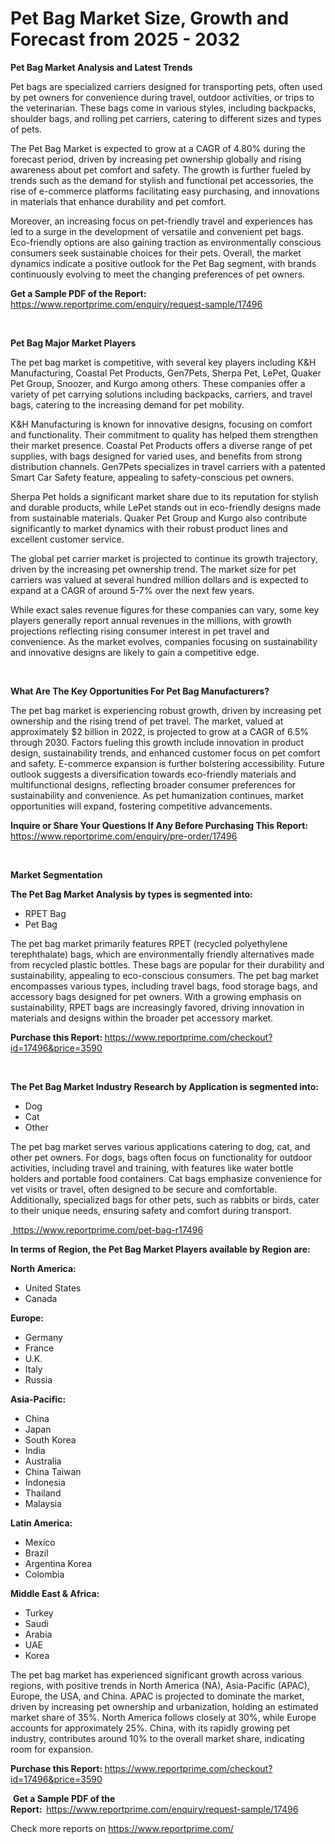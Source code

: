<p><h1>Pet Bag Market Size, Growth and Forecast from 2025 - 2032</h1></p><p><strong>Pet Bag Market Analysis and Latest Trends</strong></p>
<p><p>Pet bags are specialized carriers designed for transporting pets, often used by pet owners for convenience during travel, outdoor activities, or trips to the veterinarian. These bags come in various styles, including backpacks, shoulder bags, and rolling pet carriers, catering to different sizes and types of pets.</p><p>The Pet Bag Market is expected to grow at a CAGR of 4.80% during the forecast period, driven by increasing pet ownership globally and rising awareness about pet comfort and safety. The growth is further fueled by trends such as the demand for stylish and functional pet accessories, the rise of e-commerce platforms facilitating easy purchasing, and innovations in materials that enhance durability and pet comfort.</p><p>Moreover, an increasing focus on pet-friendly travel and experiences has led to a surge in the development of versatile and convenient pet bags. Eco-friendly options are also gaining traction as environmentally conscious consumers seek sustainable choices for their pets. Overall, the market dynamics indicate a positive outlook for the Pet Bag segment, with brands continuously evolving to meet the changing preferences of pet owners.</p></p>
<p><strong>Get a Sample PDF of the Report:&nbsp;</strong> <a href="https://www.reportprime.com/enquiry/request-sample/17496?utm_campaign=3136&utm_medium=2&utm_source=Github&utm_content=ia&utm_term=18032025&utm_id=pet-bag">https://www.reportprime.com/enquiry/request-sample/17496</a></p>
<p>&nbsp;</p>
<p><strong>Pet Bag Major Market Players</strong></p>
<p><p>The pet bag market is competitive, with several key players including K&H Manufacturing, Coastal Pet Products, Gen7Pets, Sherpa Pet, LePet, Quaker Pet Group, Snoozer, and Kurgo among others. These companies offer a variety of pet carrying solutions including backpacks, carriers, and travel bags, catering to the increasing demand for pet mobility.</p><p>K&H Manufacturing is known for innovative designs, focusing on comfort and functionality. Their commitment to quality has helped them strengthen their market presence. Coastal Pet Products offers a diverse range of pet supplies, with bags designed for varied uses, and benefits from strong distribution channels. Gen7Pets specializes in travel carriers with a patented Smart Car Safety feature, appealing to safety-conscious pet owners.</p><p>Sherpa Pet holds a significant market share due to its reputation for stylish and durable products, while LePet stands out in eco-friendly designs made from sustainable materials. Quaker Pet Group and Kurgo also contribute significantly to market dynamics with their robust product lines and excellent customer service.</p><p>The global pet carrier market is projected to continue its growth trajectory, driven by the increasing pet ownership trend. The market size for pet carriers was valued at several hundred million dollars and is expected to expand at a CAGR of around 5-7% over the next few years. </p><p>While exact sales revenue figures for these companies can vary, some key players generally report annual revenues in the millions, with growth projections reflecting rising consumer interest in pet travel and convenience. As the market evolves, companies focusing on sustainability and innovative designs are likely to gain a competitive edge.</p></p>
<p>&nbsp;</p>
<p><strong>What Are The Key Opportunities For Pet Bag Manufacturers?</strong></p>
<p><p>The pet bag market is experiencing robust growth, driven by increasing pet ownership and the rising trend of pet travel. The market, valued at approximately $2 billion in 2022, is projected to grow at a CAGR of 6.5% through 2030. Factors fueling this growth include innovation in product design, sustainability trends, and enhanced customer focus on pet comfort and safety. E-commerce expansion is further bolstering accessibility. Future outlook suggests a diversification towards eco-friendly materials and multifunctional designs, reflecting broader consumer preferences for sustainability and convenience. As pet humanization continues, market opportunities will expand, fostering competitive advancements.</p></p>
<p><strong>Inquire or Share Your Questions If Any Before Purchasing This Report:</strong> <a href="https://www.reportprime.com/enquiry/pre-order/17496?utm_campaign=3136&utm_medium=2&utm_source=Github&utm_content=ia&utm_term=18032025&utm_id=pet-bag">https://www.reportprime.com/enquiry/pre-order/17496</a></p>
<p>&nbsp;</p>
<p><strong>Market Segmentation</strong></p>
<p><strong>The Pet Bag Market Analysis by types is segmented into:</strong></p>
<p><ul><li>RPET Bag</li><li>Pet Bag</li></ul></p>
<p><p>The pet bag market primarily features RPET (recycled polyethylene terephthalate) bags, which are environmentally friendly alternatives made from recycled plastic bottles. These bags are popular for their durability and sustainability, appealing to eco-conscious consumers. The pet bag market encompasses various types, including travel bags, food storage bags, and accessory bags designed for pet owners. With a growing emphasis on sustainability, RPET bags are increasingly favored, driving innovation in materials and designs within the broader pet accessory market.</p></p>
<p><strong>Purchase this Report:&nbsp;</strong><a href="https://www.reportprime.com/checkout?id=17496&price=3590&utm_campaign=3136&utm_medium=2&utm_source=Github&utm_content=ia&utm_term=18032025&utm_id=pet-bag">https://www.reportprime.com/checkout?id=17496&price=3590</a></p>
<p>&nbsp;</p>
<p><strong>The Pet Bag Market Industry Research by Application is segmented into:</strong></p>
<p><ul><li>Dog</li><li>Cat</li><li>Other</li></ul></p>
<p><p>The pet bag market serves various applications catering to dog, cat, and other pet owners. For dogs, bags often focus on functionality for outdoor activities, including travel and training, with features like water bottle holders and portable food containers. Cat bags emphasize convenience for vet visits or travel, often designed to be secure and comfortable. Additionally, specialized bags for other pets, such as rabbits or birds, cater to their unique needs, ensuring safety and comfort during transport.</p></p>
<p><a href="https://www.reportprime.com/pet-bag-r17496?utm_campaign=3136&utm_medium=2&utm_source=Github&utm_content=ia&utm_term=18032025&utm_id=pet-bag">&nbsp;https://www.reportprime.com/pet-bag-r17496</a></p>
<p><strong>In terms of Region, the Pet Bag Market Players available by Region are:</strong></p>
<p>
    <p> <strong> North America: </strong>
        <ul>
            <li>United States</li>
            <li>Canada</li>
        </ul>
        </p> 
    <p> <strong> Europe: </strong>
        <ul>
            <li>Germany</li>
            <li>France</li>
            <li>U.K.</li>
            <li>Italy</li>
            <li>Russia</li>
        </ul>
        </p> 
    <p> <strong> Asia-Pacific: </strong>
        <ul>
            <li>China</li>
            <li>Japan</li>
            <li>South Korea</li>
            <li>India</li>
            <li>Australia</li>
            <li>China Taiwan</li>
            <li>Indonesia</li>
            <li>Thailand</li>
            <li>Malaysia</li>
        </ul>
        </p> 
    <p> <strong> Latin America: </strong>
        <ul>
            <li>Mexico</li>
            <li>Brazil</li>
            <li>Argentina Korea</li>
            <li>Colombia</li>
        </ul>
        </p> 
    <p> <strong> Middle East & Africa: </strong>
        <ul>
            <li>Turkey</li>
            <li>Saudi</li>
            <li>Arabia</li>
            <li>UAE</li>
            <li>Korea</li>
        </ul>
    </p>
    </p>
<p><p>The pet bag market has experienced significant growth across various regions, with positive trends in North America (NA), Asia-Pacific (APAC), Europe, the USA, and China. APAC is projected to dominate the market, driven by increasing pet ownership and urbanization, holding an estimated market share of 35%. North America follows closely at 30%, while Europe accounts for approximately 25%. China, with its rapidly growing pet industry, contributes around 10% to the overall market share, indicating room for expansion.</p></p>
<p><strong>Purchase this Report: </strong><a href="https://www.reportprime.com/checkout?id=17496&price=3590&utm_campaign=3136&utm_medium=2&utm_source=Github&utm_content=ia&utm_term=18032025&utm_id=pet-bag">https://www.reportprime.com/checkout?id=17496&price=3590</a></p>
<p>&nbsp;<strong>Get a Sample PDF of the Report:&nbsp;&nbsp;</strong><a href="https://www.reportprime.com/enquiry/request-sample/17496?utm_campaign=3136&utm_medium=2&utm_source=Github&utm_content=ia&utm_term=18032025&utm_id=pet-bag">https://www.reportprime.com/enquiry/request-sample/17496</a></p>
<p><strong></strong></p>
<p>Check more reports on <a href="https://www.reportprime.com/?utm_campaign=3136&utm_medium=2&utm_source=Github&utm_content=ia&utm_term=18032025&utm_id=pet-bag">https://www.reportprime.com/</a></p>
